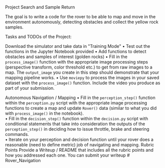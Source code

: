 Project Search and Sample Return 
 
The goal is to write a code for the rover to be able to map and move in the environment 
autonomously, detecting obstacles and collect the yellow rock samples.   
 
Tasks and TODOs of the Project: 
 
Download the simulator and take data in "Training Mode" 
•  Test out the functions in the Jupyter Notebook provided 
•  Add functions to detect obstacles and samples of interest (golden rocks) 
•  Fill  in  the  `process_image()`  function  with  the  appropriate  image  processing  steps 
(perspective transform, color threshold etc.) to get from raw images to a map.  The 
`output_image` you create in this step should demonstrate that your mapping pipeline 
works. 
•  Use `moviepy` to process the images in your saved dataset with the `process_image()` 
function.  Include the video you produce as part of your submission. 
 
Autonomous Navigation / Mapping 
•  Fill  in  the  `perception_step()`  function  within  the  `perception.py`  script  with  the 
appropriate image processing functions to create a map and update `Rover()` data 
(similar to what you did with `process_image()` in the notebook).  
•  Fill in the `decision_step()` function within the `decision.py` script with conditional 
statements  that  take  into  consideration  the  outputs  of  the  `perception_step()`  in 
deciding how to issue throttle, brake and steering commands.  
•  Iterate on your perception and decision function until your rover does a reasonable 
(need to define metric) job of navigating and mapping.   Rubric Points 
Provide a Writeup / README that includes all the rubric points and how you addressed each 
one.  You can submit your writeup # Rover_Navigation